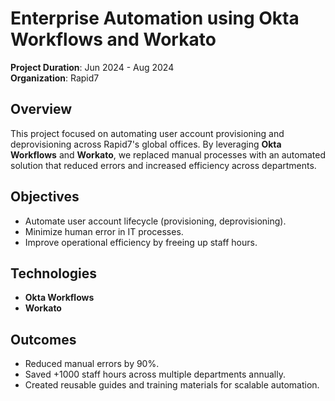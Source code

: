 # Enterprise Automation using Okta Workflows and Workato

**Project Duration**: Jun 2024 - Aug 2024  
**Organization**: Rapid7  

## Overview  
This project focused on automating user account provisioning and deprovisioning across Rapid7's global offices. By leveraging **Okta Workflows** and **Workato**, we replaced manual processes with an automated solution that reduced errors and increased efficiency across departments.

## Objectives  
- Automate user account lifecycle (provisioning, deprovisioning).  
- Minimize human error in IT processes.  
- Improve operational efficiency by freeing up staff hours.

## Technologies  
- **Okta Workflows**  
- **Workato**  

## Outcomes  
- Reduced manual errors by 90%.  
- Saved +1000 staff hours across multiple departments annually.  
- Created reusable guides and training materials for scalable automation.
